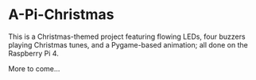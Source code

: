 # A-Pi-Christmas
This is a Christmas-themed project featuring flowing LEDs, four buzzers playing Christmas tunes, and a Pygame-based animation; all done on the Raspberry Pi 4.

More to come...
